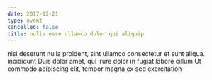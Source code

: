 ```yaml
---
date: 2017-12-21
type: event
cancelled: false
title: nulla esse ullamco dolor qui aliquip
---
```

nisi deserunt nulla proident, sint ullamco consectetur et sunt aliqua. incididunt Duis dolor amet, qui irure dolor in fugiat labore cillum Ut commodo adipiscing elit, tempor magna ex sed exercitation